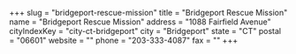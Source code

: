 +++
slug = "bridgeport-rescue-mission"
title = "Bridgeport Rescue Mission"
name = "Bridgeport Rescue Mission"
address = "1088 Fairfield Avenue"
cityIndexKey = "city-ct-bridgeport"
city = "Bridgeport"
state = "CT"
postal = "06601"
website = ""
phone = "203-333-4087"
fax = ""
+++
